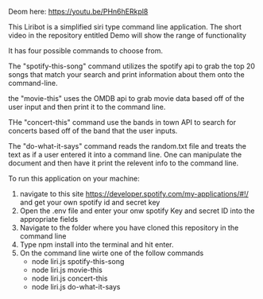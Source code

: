Deom here: https://youtu.be/PHn6hERkpl8

This Liribot is a simplified siri type command line application.
The short video in the repository entitled Demo will show the range of functionality

It has four possible commands to choose from.

The "spotify-this-song" command utilizes the spotify api to grab the top 20 songs that match your search and print information about them onto the command-line. 

the "movie-this" uses the OMDB api to grab movie data based off of the user input and then print it to the command line. 

THe "concert-this" command use the bands in town API to search for concerts based off of the band that the user inputs. 

The "do-what-it-says" command reads the random.txt file and treats the text as if a user entered it into a command line. One can manipulate the document and then have it print the relevent info to the command line. 


To run this application on your machine:

1.  navigate to this site  <https://developer.spotify.com/my-applications/#!/> and get your own spotify id and      secret key 
2.  Open the .env file and enter your onw spotify Key and secret ID into the appropriate fields
3.  Navigate to the folder where you have cloned this repository in the command line
4.  Type npm install into the terminal and hit enter. 
5.  On the command line wirte one of the follow commands
    - node liri.js spotify-this-song <song of your choice>
    - node liri.js movie-this <movie of your choice>
    - node liri.js concert-this <band of your choice>
    - node liri.js do-what-it-says
